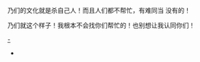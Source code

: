 
乃们的文化就是杀自己人！而且人们都不帮忙，有难同当 没有的！

乃们就这个样子！我根本不会找你们帮忙的！也别想让我认同你们！

[-](https://twitter.com/renfanzi/status/870476846973861888)

-

